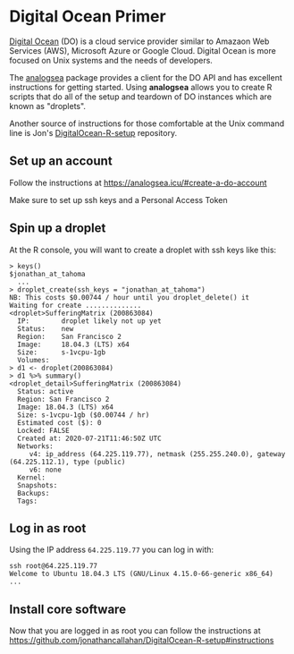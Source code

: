 # Digital Ocean Primer

[Digital Ocean](http://digitalocean.com/) (DO) is a cloud service provider similar
to Amazaon Web Services (AWS), Microsoft Azure or Google Cloud. Digital Ocean is 
more focused  on Unix systems and the needs of developers. 

The [analogsea](https://analogsea.icu) package provides a client for the DO API 
and has excellent instructions for getting started. Using **analogsea** allows
you to create R scripts that do all of the setup and teardown of DO instances
which are known as "droplets".

Another source of instructions for those comfortable at the Unix command line is
Jon's [DigitalOcean-R-setup](https://github.com/jonathancallahan/DigitalOcean-R-setup)
repository.

## Set up an account

Follow the instructions at https://analogsea.icu/#create-a-do-account

Make sure to set up ssh keys and a Personal Access Token

## Spin up a droplet

At the R console, you will want to create a droplet with ssh keys like this:

```
> keys()
$jonathan_at_tahoma
  ...
> droplet_create(ssh_keys = "jonathan_at_tahoma")
NB: This costs $0.00744 / hour until you droplet_delete() it
Waiting for create ..............
<droplet>SufferingMatrix (200863084)
  IP:        droplet likely not up yet
  Status:    new
  Region:    San Francisco 2
  Image:     18.04.3 (LTS) x64
  Size:      s-1vcpu-1gb
  Volumes:   
> d1 <- droplet(200863084)
> d1 %>% summary()
<droplet_detail>SufferingMatrix (200863084)
  Status: active
  Region: San Francisco 2
  Image: 18.04.3 (LTS) x64
  Size: s-1vcpu-1gb ($0.00744 / hr)
  Estimated cost ($): 0
  Locked: FALSE
  Created at: 2020-07-21T11:46:50Z UTC
  Networks: 
     v4: ip_address (64.225.119.77), netmask (255.255.240.0), gateway (64.225.112.1), type (public)
     v6: none
  Kernel:   
  Snapshots:  
  Backups:  
  Tags:   
```

## Log in as root

Using the IP address `64.225.119.77` you can log in with:

```
ssh root@64.225.119.77
Welcome to Ubuntu 18.04.3 LTS (GNU/Linux 4.15.0-66-generic x86_64)
...
```

## Install core software

Now that you are logged in as root you can follow the instructions at
https://github.com/jonathancallahan/DigitalOcean-R-setup#instructions

